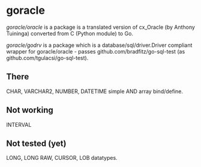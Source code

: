 # goracle #
*goracle/oracle* is a package is a translated version of
cx_Oracle (by Anthony Tuininga) converted from C (Python module) to Go.

*goracle/godrv* is a package which is a database/sql/driver.Driver
compliant wrapper for goracle/oracle - passes github.com/bradfitz/go-sql-test (as github.com/tgulacsi/go-sql-test).

## There ##
CHAR, VARCHAR2, NUMBER, DATETIME simple AND array bind/define.

## Not working ##
INTERVAL

## Not tested (yet) ##
LONG, LONG RAW, CURSOR, LOB datatypes.
